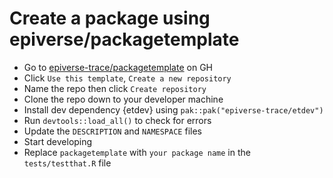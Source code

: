 # Create a package using epiverse/packagetemplate

- Go to [epiverse-trace/packagetemplate](https://github.com/epiverse-trace/packagetemplate) on GH
- Click `Use this template`, `Create a new repository`
- Name the repo then click `Create repository`
- Clone the repo down to your developer machine
- Install dev dependency {etdev} using `pak::pak("epiverse-trace/etdev")`
- Run `devtools::load_all()` to check for errors
- Update the `DESCRIPTION` and `NAMESPACE` files
- Start developing
- Replace `packagetemplate` with `your package name` in the `tests/testthat.R` file